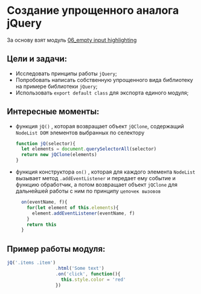 # Создание упрощенного аналога jQuery
За основу взят модуль [06_empty input highlighting](https://github.com/SetMiller/programming-practice/tree/master/Modules/06_empty%20input%20highlighting)

Цели и задачи:
-
* Исследовать принципы работы `jQuery`;
* Попробовать написать собственную упрощенного вида библиотеку на примере библиотеки `jQuery`;
* Использовать `export default class` для экспорта единого модуля;

Интересные моменты:
-  
- функция `jQ()` , которая возвращает объект `jQClone`, содержащий `NodeList DOM` элементов выбранных по селектору  
  ```javascript
  function jQ(selector){
    let elements = document.querySelectorAll(selector)
    return new jQClone(elements)
  }
  ```
- функция конструктора `on()` , которая для каждого элемента `NodeList` вызывает метод `.addEventListener` и передает ему событие и функцию обработчик, а потом возвращает объект `jQClone` для дальнейшей работы с ним по принципу `цепочек вызовов`
  ```javascript
    on(eventName, f){
      for(let element of this.elements){
        element.addEventListener(eventName, f)
      }
      return this
    }
  ```
Пример работы модуля:
-
  ```javascript
  jQ('.items .item')
                    .html('Some text')
                    .on('click', function(){
                      this.style.color = 'red'
                    })
  ```

